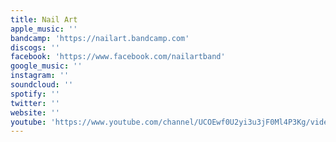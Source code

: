 ```yaml
---
title: Nail Art
apple_music: ''
bandcamp: 'https://nailart.bandcamp.com'
discogs: ''
facebook: 'https://www.facebook.com/nailartband'
google_music: ''
instagram: ''
soundcloud: ''
spotify: ''
twitter: ''
website: ''
youtube: 'https://www.youtube.com/channel/UCOEwf0U2yi3u3jF0Ml4P3Kg/videos'
---
```

